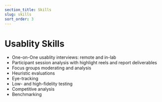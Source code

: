 ```yaml
---
section_title: Skills
slug: skills
sort_order: 3
---
```


# Usablity Skills

* One-on-One usablity interviews: remote and in-lab
* Participant session analysis with highlight reels and report deliverables
* Focus groups moderating and analysis
* Heuristic evaluations
* Eye-tracking
* Low- and high-fidelity testing
* Competitive analysis
* Benchmarking
